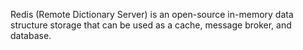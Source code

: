 Redis (Remote Dictionary Server) is an open-source in-memory data structure storage that can be used as a cache, message broker, and database.
